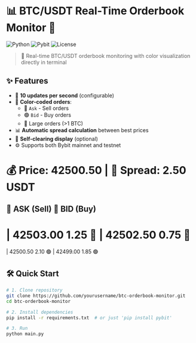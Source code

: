 # 📊 BTC/USDT Real-Time Orderbook Monitor 🚀

![Python](https://img.shields.io/badge/Python-3.8+-blue?logo=python)
![Pybit](https://img.shields.io/badge/Pybit-3.1.0+-green?logo=python)
![License](https://img.shields.io/badge/License-MIT-yellow)

> 🌟 Real-time BTC/USDT orderbook monitoring with color visualization directly in terminal

## ✨ Features

- 🚀 **10 updates per second** (configurable)
- 🌈 **Color-coded orders**:
  - 🔴 `Ask` - Sell orders
  - 🟢 `Bid` - Buy orders
  - 🔵 Large orders (>1 BTC)
- 📊 **Automatic spread calculation** between best prices
- 🧹 **Self-clearing display** (optional)
- ⚙️ Supports both Bybit mainnet and testnet

💰 Price: 42500.50 | 🔄 Spread: 2.50 USDT
==============================
🔼 ASK (Sell)        🔽 BID (Buy)
------------------------------
| 42503.00         1.25      🔴
| 42502.50         0.75      🔴
==============================
| 42500.50         2.10      🟢
| 42499.00         1.85      🟢

## 🛠 Quick Start

```bash
# 1. Clone repository
git clone https://github.com/yourusername/btc-orderbook-monitor.git
cd btc-orderbook-monitor

# 2. Install dependencies
pip install -r requirements.txt  # or just 'pip install pybit'

# 3. Run
python main.py

